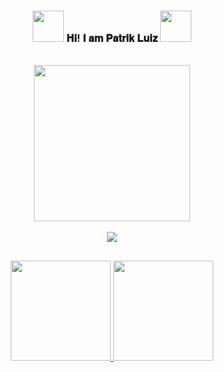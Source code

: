 ### <p align="center"><img src="https://media.tenor.com/tgzGDcxpjR0AAAAi/patrick-star-sponge-bob-square-pants.gif" width="50px"> 𝐇𝐢! 𝐈 𝐚𝐦 𝐏𝐚𝐭𝐫𝐢𝐤 𝐋𝐮𝐢𝐳 <img src="https://media.tenor.com/tgzGDcxpjR0AAAAi/patrick-star-sponge-bob-square-pants.gif" width="50px"></p>

<br>

<div align="center">
<img height="250px" src="https://user-images.githubusercontent.com/111705938/218602686-a273f0a9-2abb-44d9-8294-c5ec177f6fc6.png">
  <br>
  <br>
  <div id="badges-social">
  <a href="https://www.linkedin.com/in/patrik-luiz-435a02207/">
  <img src="https://img.shields.io/badge/-LinkedIn-blue?style=for-the-badge&logo=LinkedIn">
  </div>
  
  </div>
  
  ##
  
<div align="center">
  <a href="https://github.com/zPlcs">
  <img height="160em" src="https://github-readme-streak-stats.herokuapp.com/?user=zPlcs&layout=compact&langs_count=7&theme=tokyonight"/> <img height="160em" src="https://github-readme-stats.vercel.app/api/top-langs/?username=zPlcs&layout=compact&langs_count=7&theme=tokyonight"/>
  
</div>

<!--
**zPlcs/zPlcs** is a ✨ _special_ ✨ repository because its `README.md` (this file) appears on your GitHub profile.

Here are some ideas to get you started:

- 🔭 I’m currently working on ...
- 🌱 I’m currently learning ...
- 👯 I’m looking to collaborate on ...
- 🤔 I’m looking for help with ...
- 💬 Ask me about ...
- 📫 How to reach me: ...
- 😄 Pronouns: ...
- ⚡ Fun fact: ...
-->
